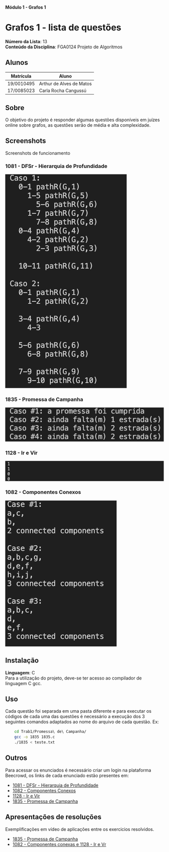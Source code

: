 **Módulo 1 - Grafos 1** 

# Grafos 1 - lista de questões

**Número da Lista**: 13<br>
**Conteúdo da Disciplina**: FGA0124 Projeto de Algoritmos<br>

## Alunos
|Matrícula | Aluno |
| -- | -- |
| 19/0010495  |  Arthur de Alves de Matos |
| 17/0085023  |  Carla Rocha Cangussú |

## Sobre 
O objetivo do projeto é responder algumas questões disponíveis em juízes online sobre grafos, as questões serão de média e alta complexidade.

## Screenshots
Screenshots de funcionamento

### 1081 - DFSr - Hierarquia de Profundidade
![1081](/Trab1/screenshots/DFSR.png)

### 1835 - Promessa de Campanha
![1835](/Trab1/screenshots/promessas.png)

### 1128 - Ir e Vir
![1128](/Trab1/screenshots/irevir.png)

### 1082 - Componentes Conexos
![1128](/Trab1/screenshots/componentes.png)

## Instalação 
**Linguagem**: C<br>
Para a utilização do projeto, deve-se ter acesso ao compilador de linguagem C gcc.

## Uso 
Cada questão foi separada em uma pasta diferente e para executar os códigos de cada uma das questões é necessário a execução dos 3 seguintes comandos adaptados ao nome do arquivo de cada questão. Ex:

```sh
    cd Trab1/Promessa\ de\ Campanha/
    gcc -o 1835 1835.c
    ./1835 < teste.txt
```

## Outros 
Para acessar os enunciados é necessário criar um login na plataforma Beecrowd, os links de cada enunciado estão presentes em:

- [1081 - DFSr - Hierarquia de Profundidade](https://judge.beecrowd.com/pt/problems/view/1081)
- [1082 - Componentes Conexos](https://judge.beecrowd.com/pt/problems/view/1082)
- [1128 - Ir e Vir](https://judge.beecrowd.com/pt/problems/view/1128)
- [1835 - Promessa de Campanha](https://judge.beecrowd.com/pt/problems/view/1835)

## Apresentações de resoluções

Exemplificações em vídeo de aplicações entre os exercicios resolvidos.

- [1835 - Promessa de Campanha](https://drive.google.com/file/d/1nikmmKJwn09c7oNxkbALfDSq49bHWIjt/view?usp=sharing)
- [1082 - Componentes conexas e 1128 - Ir e Vr](https://unbbr.sharepoint.com/sites/Contaprivada/Documentos%20Compartilhados/General/Recordings/Reuni%C3%A3o%20em%20_General_-20240415_224046-Grava%C3%A7%C3%A3o%20de%20Reuni%C3%A3o.mp4?web=1)
